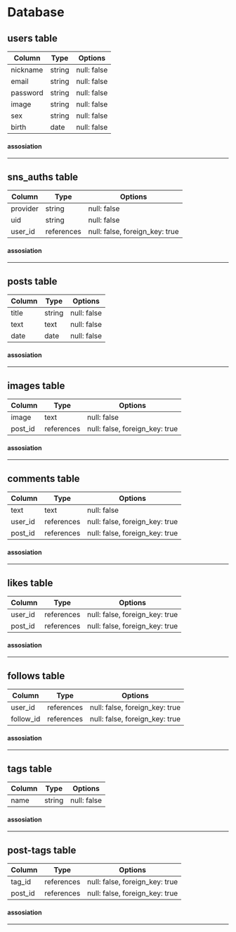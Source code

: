 # Database

## users table
|Column|Type|Options|
|------|----|-------|
|nickname|string|null: false|
|email|string|null: false|
|password|string|null: false|
|image|string|null: false|
|sex|string|null: false|
|birth|date|null: false|

#### assosiation
---
## sns_auths table
|Column|Type|Options|
|------|----|-------|
|provider|string|null: false|
|uid|string|null: false|
|user_id|references|null: false, foreign_key: true|

#### assosiation
---
## posts table
|Column|Type|Options|
|------|----|-------|
|title|string|null: false|
|text|text|null: false|
|date|date|null: false|

#### assosiation
---
## images table
|Column|Type|Options|
|------|----|-------|
|image|text|null: false|
|post_id|references|null: false, foreign_key: true|

#### assosiation
---
## comments table
|Column|Type|Options|
|------|----|-------|
|text|text|null: false|
|user_id|references|null: false, foreign_key: true|
|post_id|references|null: false, foreign_key: true|

#### assosiation
---
## likes table
|Column|Type|Options|
|------|----|-------|
|user_id|references|null: false, foreign_key: true|
|post_id|references|null: false, foreign_key: true|

#### assosiation
---
## follows table
|Column|Type|Options|
|------|----|-------|
|user_id|references|null: false, foreign_key: true|
|follow_id|references|null: false, foreign_key: true|

#### assosiation
---
## tags table
|Column|Type|Options|
|------|----|-------|
|name|string|null: false|

#### assosiation
---
## post-tags table
|Column|Type|Options|
|------|----|-------|
|tag_id|references|null: false, foreign_key: true|
|post_id|references|null: false, foreign_key: true|

#### assosiation
---